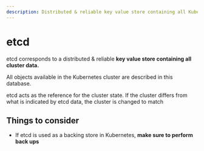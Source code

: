```yaml
---
description: Distributed & reliable key value store containing all Kubernetes cluster data
---
```


# etcd

etcd corresponds to a distributed & reliable **key value store containing all cluster data.** 

All objects available in the Kubernetes cluster are described in this database. 

etcd acts as the reference for the cluster state. If the cluster differs from what is indicated by etcd data, the cluster is changed to match

## **Things to consider** 

* If etcd is used as a backing store in Kubernetes, **make sure to perform back ups**



